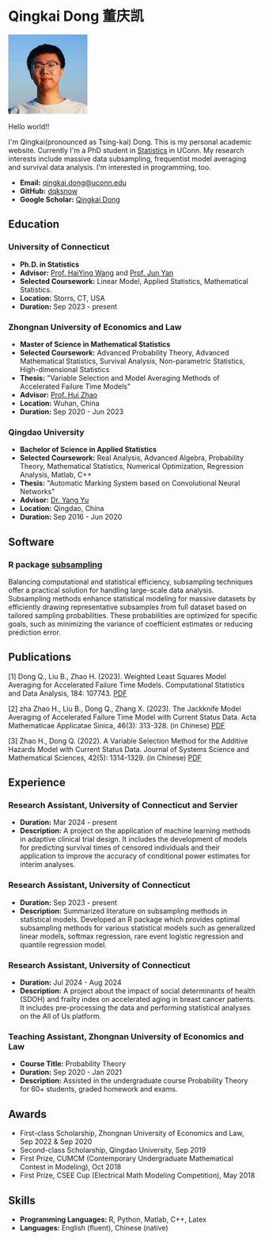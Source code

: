 # Qingkai Dong 董庆凯

![My Image](./images/profile_picture.jpeg)

Hello world!!

I'm Qingkai(pronounced as Tsing-kai) Dong. This is my personal academic
website. Currently I'm a PhD student in
[Statistics](https://statistics.uconn.edu/) in UConn. My research interests
include massive data subsampling, frequentist model averaging and survival data
analysis. I'm interested in programming, too.

- **Email:** qingkai.dong@uconn.edu
- **GitHub:** [dqksnow](https://github.com/dqksnow)
- **Google Scholar:** [Qingkai Dong](https://scholar.google.com/citations?user=mojHlF4AAAAJ&hl=zh-CN&oi=sra)

## Education

### University of Connecticut
- **Ph.D. in Statistics**
- **Advisor:** [Prof. HaiYing Wang](https://ossifragus.github.io/) and [Prof. Jun Yan](https://statcomp.org/)
- **Selected Coursework:** Linear Model, Applied Statistics, Mathematical Statistics.
- **Location:** Storrs, CT, USA
- **Duration:** Sep 2023 - present

### Zhongnan University of Economics and Law
- **Master of Science in Mathematical Statistics**
- **Selected Coursework:** Advanced Probability Theory, Advanced Mathematical Statistics, Survival Analysis, Non-parametric Statistics, High-dimensional Statistics
- **Thesis:** "Variable Selection and Model Averaging Methods of Accelerated Failure Time Models"
- **Advisor:** [Prof. Hui Zhao](https://hzhaozuel.github.io/)
- **Location:** Wuhan, China
- **Duration:** Sep 2020 - Jun 2023

### Qingdao University
- **Bachelor of Science in Applied Statistics**
- **Selected Coursework:** Real Analysis, Advanced Algebra, Probability Theory, Mathematical Statistics, Numerical Optimization, Regression Analysis, Matlab, C++
- **Thesis:** "Automatic Marking System based on Convolutional Neural Networks"
- **Advisor:** [Dr. Yang Yu](https://maths.qdu.edu.cn/info/1222/1981.htm)
- **Location:** Qingdao, China
- **Duration:** Sep 2016 - Jun 2020

## Software

### R package [subsampling](https://cran.r-project.org/web/packages/subsampling/index.html)
Balancing computational and statistical efficiency, subsampling techniques offer
a practical solution for handling large-scale data analysis. Subsampling methods
enhance statistical modeling for massive datasets by efficiently drawing
representative subsamples from full dataset based on tailored sampling
probabilities. These probabilities are optimized for specific goals, such as
minimizing the variance of coefficient estimates or reducing prediction error.

## Publications
<a id="1">[1]</a> 
Dong Q., Liu B., Zhao H. (2023). 
Weighted Least Squares Model Averaging for Accelerated Failure Time Models.
Computational Statistics and Data Analysis, 184: 107743. [PDF](./pdfs/dong2023weighted.pdf)

<A id="2">[2]</a> zha
Zhao H., Liu B., Dong Q., Zhang X. (2023). 
The Jackknife Model Averaging of Accelerated Failure Time Model with Current Status Data.
Acta Mathematicae Applicatae Sinica, 46(3): 313-328.  (in Chinese) [PDF](./pdfs/zhao2023jackknife.pdf)

<a id="3">[3]</a> 
Zhao H., Dong Q. (2022). 
A Variable Selection Method for the Additive Hazards Model with Current Status Data.
Journal of Systems Science and Mathematical Sciences, 42(5): 1314-1329. (in Chinese) [PDF](./pdfs/hui2022variable.pdf)

## Experience

### Research Assistant, University of Connecticut and Servier
- **Duration:** Mar 2024 - present
- **Description:** A project on the application of machine learning methods in
adaptive clinical trial design. It includes the development of models for
predicting survival times of censored individuals and their application to
improve the accuracy of conditional power estimates for interim analyses.

### Research Assistant, University of Connecticut
- **Duration:** Sep 2023 - present
- **Description:** Summarized literature on subsampling methods in statistical
models. Developed an R package which provides optimal subsampling methods for
various statistical models such as generalized linear models, softmax
regression, rare event logistic regression and quantile regression model.

### Research Assistant, University of Connecticut
- **Duration:** Jul 2024 - Aug 2024
- **Description:** A project about the impact of social determinants of health
(SDOH) and frailty index on accelerated aging in breast cancer patients. It
includes pre-processing the data and performing statistical analyses on the All
of Us platform.

### Teaching Assistant, Zhongnan University of Economics and Law
- **Course Title:** Probability Theory
- **Duration:** Sep 2020 - Jan 2021
- **Description:** Assisted in the undergraduate course Probability Theory for
60+ students, graded homework and exams.

## Awards

- First-class Scholarship, Zhongnan University of Economics and Law, Sep 2022 & Sep 2020
- Second-class Scholarship, Qingdao University, Sep 2019
- First Prize, CUMCM (Contemporary Undergraduate Mathematical Contest in Modeling), Oct 2018
- First Prize, CSEE Cup (Electrical Math Modeling Competition), May 2018

## Skills

- **Programming Languages:** R, Python, Matlab, C++, Latex
- **Languages:** English (fluent), Chinese (native)
